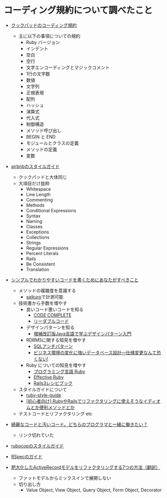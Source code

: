 # コーディング規約について調べたこと

- [クックパッドのコーディング規約](https://github.com/cookpad/styleguide/blob/master/ruby.ja.md)
  - 主に以下の事項についての規約
    - Ruby バージョン
    - インデント
    - 空白
    - 空行
    - 文字エンコーディングとマジックコメント
    - 1行の文字数
    - 数値
    - 文字列
    - 正規表現
    - 配列
    - ハッシュ
    - 演算式
    - 代入式
    - 制御構造
    - メソッド呼び出し
    - BEGIN と END
    - モジュールとクラスの定義
    - メソッドの定義
    - 変数

- [airbnbのスタイルガイド](https://github.com/airbnb/ruby/blob/master/README.md)
  - クックパッドと大体同じ
  - 大項目だけ抜粋
    - Whitespace
    - Line Length
    - Commenting
    - Methods
    - Conditional Expressions
    - Syntax
    - Naming
    - Classes
    - Exceptions
    - Collections
    - Strings
    - Regular Expressions
    - Percent Literals
    - Rails
    - Be Consistent
    - Translation

- [シンプルでわかりやすいコードを書くためにあなたがすべきこと](http://blog.jnito.com/entry/2016/05/18/120625)
  - メソッドの複雑度を意識する
    - [saikuro](https://github.com/metricfu/Saikuro/)で計測可能
  - 技術書から手数を増やす
    - 良いコード悪いコードを知る
      - [CODE COMPLETE](https://www.amazon.co.jp/exec/obidos/ASIN/489100455X/junic05-22/)
      - [リーダブルコード](https://www.amazon.co.jp/exec/obidos/ASIN/4873115655/junic05-22/)
    - デザインパターンを知る
      - [増補改訂版Java言語で学ぶデザインパターン入門](https://www.amazon.co.jp/exec/obidos/ASIN/4797327030/junic05-22/)
    - RDBMSに関する知見を増やす
      - [SQLアンチパターン](https://www.amazon.co.jp/exec/obidos/ASIN/4873115892/junic05-22/)
      - [ビジネス環境の変化に強いデータベース設計―仕様変更なんて恐くない!](https://www.amazon.co.jp/exec/obidos/ASIN/4883374424/junic05-22/)
    - Ruby についての知見を増やす
      - [プログラミング言語 Ruby](https://www.amazon.co.jp/exec/obidos/ASIN/4873113946/junic05-22/)
      - [Effective Ruby](https://www.amazon.co.jp/exec/obidos/ASIN/B00SF6JN4K/junic05-22/)
      - [Rails3レシピブック](https://www.amazon.co.jp/exec/obidos/ASIN/B00EYXMAES/junic05-22/)
  - スタイルガイドについて
    - [ruby-style-guide](https://github.com/fortissimo1997/ruby-style-guide/blob/japanese/README.ja.md)
    - [[初心者向け] RubyやRailsでリファクタリングに使えそうなイディオムとか便利メソッドとか](https://qiita.com/jnchito/items/dedb3b889ab226933ccf)
  - テストコードとリファクタリング etc

- [綺麗なコードと汚いコード。どちらのプログラマと一緒に働きたい？](https://codeiq.jp/magazine/2014/02/5464/)
  - リンク切れていた

- [rubocopのスタイルガイド](https://github.com/rubocop/rails-style-guide/blob/master/README.adoc)

- [RSpecのガイド](https://www.betterspecs.org/)

- [肥大化したActiveRecordモデルをリファクタリングする7つの方法（翻訳）](https://techracho.bpsinc.jp/hachi8833/2021_01_07/14738)
  - ファットモデルからミックスインで展開しない
  - 切り出し方
    - Value Object, View Object, Query Object, Form Object, Decorator



